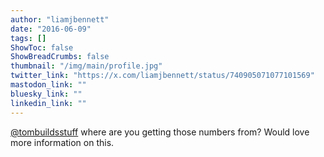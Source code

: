 ```yaml
---
author: "liamjbennett"
date: "2016-06-09"
tags: []
ShowToc: false
ShowBreadCrumbs: false
thumbnail: "/img/main/profile.jpg"
twitter_link: "https://x.com/liamjbennett/status/740905071077101569"
mastodon_link: ""
bluesky_link: ""
linkedin_link: ""
---
```


[@tombuildsstuff](https://x.com/tombuildsstuff) where are you getting those numbers from? Would love more information on this.

